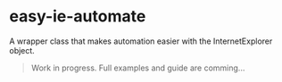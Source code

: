 # easy-ie-automate

A wrapper class that makes automation easier with the InternetExplorer object.

> Work in progress. Full examples and guide are comming...
